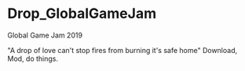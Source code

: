 # Drop_GlobalGameJam
Global Game Jam 2019

"A drop of love can't stop fires from burning it's safe home"
Download, Mod, do things.
